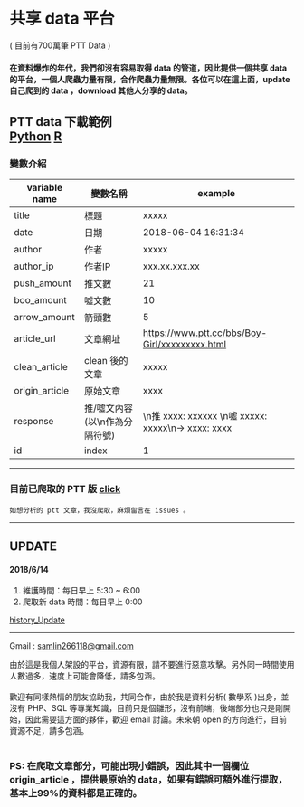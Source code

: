 # 共享 data 平台 
 ( 目前有700萬筆 PTT Data )
#### 在資料爆炸的年代，我們卻沒有容易取得 data 的管道，因此提供一個共享 data 的平台，一個人爬蟲力量有限，合作爬蟲力量無限。各位可以在這上面，update 自己爬到的 data ，download 其他人分享的 data。<br>

<!---    平台網址：http://114.32.89.248/phpmyadmin/ <br>
    user : guest <br>
    password : 123 <br> --->
PTT data 下載範例   
[Python](https://github.com/f496328mm/Crawler_and_Share/blob/master/LoadPttData.py) 
[R](https://github.com/f496328mm/Crawler_and_Share/blob/master/load_data_from_mysql.r)
------------------------------------------------------------
### 變數介紹

| variable name | 變數名稱 | example |
|---------------|---------|----------|
| title | 標題 | xxxxx |
| date | 日期 | 2018-06-04 16:31:34 |
| author | 作者 | xxxxx |
| author_ip | 作者IP | xxx.xx.xxx.xx |
| push_amount | 推文數 | 21 |
| boo_amount | 噓文數 | 10 |
| arrow_amount | 箭頭數 | 5 |
| article_url | 文章網址 | https://www.ptt.cc/bbs/Boy-Girl/xxxxxxxxx.html |
| clean_article | clean 後的文章 | xxxxx |
| origin_article | 原始文章 | xxxx |
| response | 推/噓文內容(以\n作為分隔符號) | \n推 xxxx: xxxxxx \n噓 xxxxx: xxxxx\n→ xxxx: xxxx  |
| id | index | 1 |

<!---下載 data 範例 
[Python](https://github.com/f496328mm/Crawler_and_Share/blob/master/load_data_from_mysql.py) 
[R](https://github.com/f496328mm/Crawler_and_Share/blob/master/load_data_from_mysql.r)  <br>
上傳 data 範例 
[Python](https://github.com/f496328mm/Crawler_and_Share/blob/master/upload_data_to_mysql.py)
[R](https://github.com/f496328mm/Crawler_and_Share/blob/master/upload_data_to_mysql.r)  <br>
--->
------------------------------------------------------------
### 目前已爬取的 PTT 版 [click](https://github.com/f496328mm/Crawler_and_Share/blob/master/ptt_readme.md) 

    如想分析的 ptt 文章，我沒爬取，麻煩留言在 issues 。
------------------------------------------------------------
## UPDATE
#### 2018/6/14
1. 維護時間：每日早上 5:30 ~ 6:00 
2. 爬取新 data 時間：每日早上 0:00

[history_Update](https://github.com/f496328mm/Crawler_and_Share/blob/master/history_Update.md)<br>

------------------------------------------------------------
Gmail : samlin266118@gmail.com <br>

由於這是我個人架設的平台，資源有限，請不要進行惡意攻擊。另外同一時間使用人數過多，速度上可能會降低，請多包涵。<br><br>
歡迎有同樣熱情的朋友協助我，共同合作，由於我是資料分析( 數學系 )出身，並沒有 PHP、SQL 等專業知識，目前只是個雛形，沒有前端，後端部分也只是剛開始，因此需要這方面的夥伴，歡迎 email 討論。未來朝 open 的方向進行，目前資源不足，請多包涵。
<br><br>

### PS: 在爬取文章部分，可能出現小錯誤，因此其中一個欄位 origin_article ，提供最原始的 data，如果有錯誤可額外進行提取，基本上99%的資料都是正確的。
<br><br>


